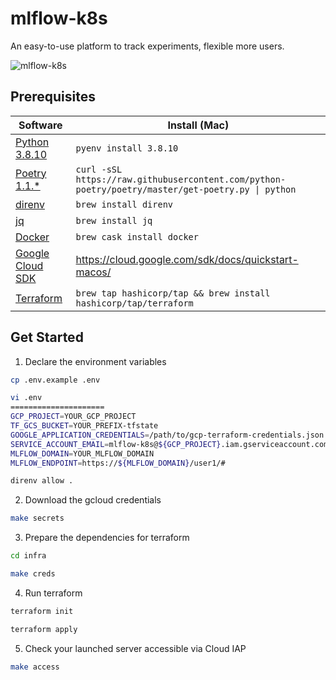# mlflow-k8s
An easy-to-use platform to track experiments, flexible more users.

![mlflow-k8s](https://user-images.githubusercontent.com/7288735/118873476-c6311a00-b924-11eb-8300-aed6c1b59e8e.png)

## Prerequisites
| Software                   | Install (Mac)              |
|----------------------------|----------------------------|
| [Python 3.8.10][python]    | `pyenv install 3.8.10`     |
| [Poetry 1.1.*][poetry]     | `curl -sSL https://raw.githubusercontent.com/python-poetry/poetry/master/get-poetry.py \| python`|
| [direnv][direnv]           | `brew install direnv`      |
| [jq][jq]                   | `brew install jq`          |
| [Docker][docker]           | `brew cask install docker` |
| [Google Cloud SDK][gcloud] | https://cloud.google.com/sdk/docs/quickstart-macos/ |
| [Terraform][terraform]     | `brew tap hashicorp/tap && brew install hashicorp/tap/terraform` |

[python]: https://www.python.org/downloads/release/python-3810/
[poetry]: https://python-poetry.org/
[direnv]: https://direnv.net/
[jq]: https://stedolan.github.io/jq/
[docker]: https://docs.docker.com/docker-for-mac/
[gcloud]: https://cloud.google.com/sdk/
[terraform]: https://learn.hashicorp.com/tutorials/terraform/install-cli/

## Get Started
1. Declare the environment variables
```bash
cp .env.example .env
```

```bash
vi .env
=====================
GCP_PROJECT=YOUR_GCP_PROJECT
TF_GCS_BUCKET=YOUR_PREFIX-tfstate
GOOGLE_APPLICATION_CREDENTIALS=/path/to/gcp-terraform-credentials.json
SERVICE_ACCOUNT_EMAIL=mlflow-k8s@${GCP_PROJECT}.iam.gserviceaccount.com
MLFLOW_DOMAIN=YOUR_MLFLOW_DOMAIN
MLFLOW_ENDPOINT=https://${MLFLOW_DOMAIN}/user1/#
```

```bash
direnv allow .
```

2. Download the gcloud credentials
```bash
make secrets
```

3. Prepare the dependencies for terraform
```bash
cd infra
```

```bash
make creds
```

4. Run terraform
```bash
terraform init
```

```bash
terraform apply
```

5. Check your launched server accessible via Cloud IAP
```bash
make access
```
